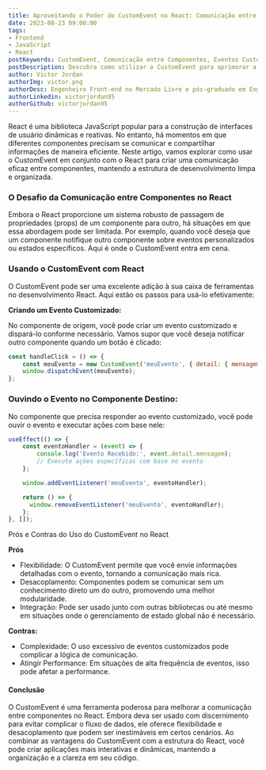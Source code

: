 ```yaml
---
title: Aproveitando o Poder do CustomEvent no React: Comunicação entre Componentes Aprimorada
date: 2023-08-23 09:00:00
tags: 
- Frontend
- JavaScript
- React
postKeywords: CustomEvent, Comunicação entre Componentes, Eventos Customizados, JavaScript, React, Desenvolvimento Frontend.
postDescription: Descubra como utilizar o CustomEvent para aprimorar a comunicação entre componentes no ambiente React. Aprenda a criar eventos customizados e permita que seus componentes se comuniquem de maneira flexível e desacoplada. Um guia passo a passo com exemplos práticos.
author: Victor Jordan
authorImg: victor.png
authorDesc: Engenheiro Front-end no Mercado Livre e pós-graduado em Engenharia de Software pela PUC-MG e formado em Banco de Dados pela Fatec, apaixonado por usabilidade, performance e UX!
authorLinkedin: victorjordan95
authorGithub: victorjordan95
---
```


React é uma biblioteca JavaScript popular para a construção de interfaces de usuário dinâmicas e reativas. No entanto, há momentos em que diferentes componentes precisam se comunicar e compartilhar informações de maneira eficiente. Neste artigo, vamos explorar como usar o CustomEvent em conjunto com o React para criar uma comunicação eficaz entre componentes, mantendo a estrutura de desenvolvimento limpa e organizada.

### O Desafio da Comunicação entre Componentes no React

<!-- more -->

Embora o React proporcione um sistema robusto de passagem de propriedades (props) de um componente para outro, há situações em que essa abordagem pode ser limitada. Por exemplo, quando você deseja que um componente notifique outro componente sobre eventos personalizados ou estados específicos. Aqui é onde o CustomEvent entra em cena.

### Usando o CustomEvent com React

O CustomEvent pode ser uma excelente adição à sua caixa de ferramentas no desenvolvimento React. Aqui estão os passos para usá-lo efetivamente:

**Criando um Evento Customizado:**

No componente de origem, você pode criar um evento customizado e dispará-lo conforme necessário. Vamos supor que você deseja notificar outro componente quando um botão é clicado:

```javascript
const handleClick = () => {
    const meuEvento = new CustomEvent('meuEvento', { detail: { mensagem: 'Botão foi clicado!' } });
    window.dispatchEvent(meuEvento);
};
```

### Ouvindo o Evento no Componente Destino:

No componente que precisa responder ao evento customizado, você pode ouvir o evento e executar ações com base nele:


```javascript
useEffect(() => {
    const eventoHandler = (event) => {
        console.log('Evento Recebido:', event.detail.mensagem);
        // Execute ações específicas com base no evento
    };

    window.addEventListener('meuEvento', eventoHandler);

    return () => {
      window.removeEventListener('meuEvento', eventoHandler);
    };
}, []);
```

Prós e Contras do Uso do CustomEvent no React

**Prós**

- Flexibilidade: O CustomEvent permite que você envie informações detalhadas com o evento, tornando a comunicação mais rica.
- Desacoplamento: Componentes podem se comunicar sem um conhecimento direto um do outro, promovendo uma melhor modularidade.
- Integração: Pode ser usado junto com outras bibliotecas ou até mesmo em situações onde o gerenciamento de estado global não é necessário.

**Contras:**

- Complexidade: O uso excessivo de eventos customizados pode complicar a lógica de comunicação.
- Atingir Performance: Em situações de alta frequência de eventos, isso pode afetar a performance.

#### Conclusão

O CustomEvent é uma ferramenta poderosa para melhorar a comunicação entre componentes no React. Embora deva ser usado com discernimento para evitar complicar o fluxo de dados, ele oferece flexibilidade e desacoplamento que podem ser inestimáveis em certos cenários. Ao combinar as vantagens do CustomEvent com a estrutura do React, você pode criar aplicações mais interativas e dinâmicas, mantendo a organização e a clareza em seu código.